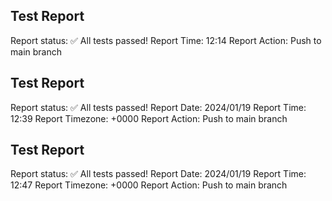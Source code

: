 ## Test Report
Report status: ✅ All tests passed!
Report Time: 12:14
Report Action: Push to main branch

## Test Report
Report status: ✅ All tests passed!
Report Date: 2024/01/19
Report Time: 12:39
Report Timezone: +0000
Report Action: Push to main branch

## Test Report
Report status: ✅ All tests passed!
Report Date: 2024/01/19
Report Time: 12:47
Report Timezone: +0000
Report Action: Push to main branch


